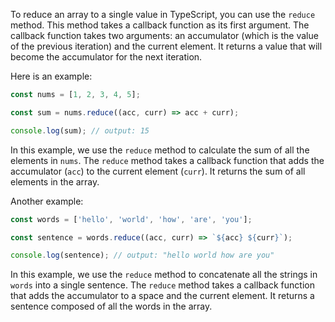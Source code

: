 To reduce an array to a single value in TypeScript, you can use the `reduce` method. This method takes a callback function as its first argument. The callback function takes two arguments: an accumulator (which is the value of the previous iteration) and the current element. It returns a value that will become the accumulator for the next iteration. 

Here is an example:

```typescript
const nums = [1, 2, 3, 4, 5];

const sum = nums.reduce((acc, curr) => acc + curr);

console.log(sum); // output: 15
```

In this example, we use the `reduce` method to calculate the sum of all the elements in `nums`. The `reduce` method takes a callback function that adds the accumulator (`acc`) to the current element (`curr`). It returns the sum of all elements in the array.

Another example:

```typescript
const words = ['hello', 'world', 'how', 'are', 'you'];

const sentence = words.reduce((acc, curr) => `${acc} ${curr}`);

console.log(sentence); // output: "hello world how are you"
```

In this example, we use the `reduce` method to concatenate all the strings in `words` into a single sentence. The `reduce` method takes a callback function that adds the accumulator to a space and the current element. It returns a sentence composed of all the words in the array.